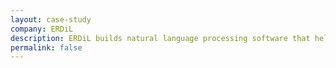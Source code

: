 ```yaml
---
layout: case-study
company: ERDiL
description: ERDiL builds natural language processing software that helps companies analyze messages from their customers. They reached out to simplabs for guidance on writing tests for their Ember.js based dashboard app and establishing a sustainable testing culture.
permalink: false
---
```

